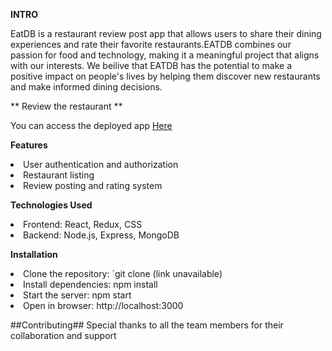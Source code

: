 

**INTRO**

EatDB is a restaurant review post app that allows users to share their dining experiences and rate their favorite restaurants.EATDB combines our passion for food and technology, making it a meaningful project that aligns with our interests. We beilive that EATDB has the potential to make a positive impact on people's lives by helping them discover new restaurants and make informed dining decisions.


** Review the restaurant **

You can access the deployed app <a href="[https://zawadi2.github.io/Culture-Quiz-Game/](https://eatdb.netlify.app">Here</a> 


**Features**

<li>User authentication and authorization</li>
<li>Restaurant listing</li>
<li>Review posting and rating system</li>

**Technologies Used**

<li>Frontend: React, Redux, CSS</li>
<li>Backend: Node.js, Express, MongoDB</li>


**Installation**

<li>Clone the repository: `git clone (link unavailable)
<li>Install dependencies: npm install
<li>Start the server: npm start
<li>Open in browser: http://localhost:3000

##Contributing##
Special thanks to all the team members for their collaboration and support
